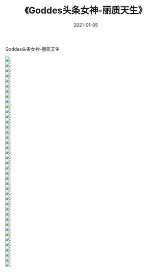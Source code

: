 ﻿---
layout: post
title:  《Goddes头条女神-丽质天生》
date:   2021-01-05
img: http://img.660000.xyz/Sharelink/网络美图/2021/Goddes头条女神-丽质天生/000.jpg
categories: [美女, 清纯, 唯美]
---

Goddes头条女神-丽质天生

  ![](http://img.660000.xyz/Sharelink/网络美图/2021/Goddes头条女神-丽质天生/001.jpg) <br> ![](http://img.660000.xyz/Sharelink/网络美图/2021/Goddes头条女神-丽质天生/002.jpg) <br> ![](http://img.660000.xyz/Sharelink/网络美图/2021/Goddes头条女神-丽质天生/003.jpg) <br> ![](http://img.660000.xyz/Sharelink/网络美图/2021/Goddes头条女神-丽质天生/004.jpg) <br> ![](http://img.660000.xyz/Sharelink/网络美图/2021/Goddes头条女神-丽质天生/005.jpg) <br> ![](http://img.660000.xyz/Sharelink/网络美图/2021/Goddes头条女神-丽质天生/006.jpg) <br> ![](http://img.660000.xyz/Sharelink/网络美图/2021/Goddes头条女神-丽质天生/007.jpg) <br> ![](http://img.660000.xyz/Sharelink/网络美图/2021/Goddes头条女神-丽质天生/008.jpg) <br> ![](http://img.660000.xyz/Sharelink/网络美图/2021/Goddes头条女神-丽质天生/009.jpg) <br> ![](http://img.660000.xyz/Sharelink/网络美图/2021/Goddes头条女神-丽质天生/010.jpg) <br> ![](http://img.660000.xyz/Sharelink/网络美图/2021/Goddes头条女神-丽质天生/011.jpg) <br> ![](http://img.660000.xyz/Sharelink/网络美图/2021/Goddes头条女神-丽质天生/012.jpg) <br> ![](http://img.660000.xyz/Sharelink/网络美图/2021/Goddes头条女神-丽质天生/013.jpg) <br> ![](http://img.660000.xyz/Sharelink/网络美图/2021/Goddes头条女神-丽质天生/014.jpg) <br> ![](http://img.660000.xyz/Sharelink/网络美图/2021/Goddes头条女神-丽质天生/015.jpg) <br> ![](http://img.660000.xyz/Sharelink/网络美图/2021/Goddes头条女神-丽质天生/016.jpg) <br> ![](http://img.660000.xyz/Sharelink/网络美图/2021/Goddes头条女神-丽质天生/017.jpg) <br> ![](http://img.660000.xyz/Sharelink/网络美图/2021/Goddes头条女神-丽质天生/018.jpg) <br> ![](http://img.660000.xyz/Sharelink/网络美图/2021/Goddes头条女神-丽质天生/019.jpg) <br> ![](http://img.660000.xyz/Sharelink/网络美图/2021/Goddes头条女神-丽质天生/020.jpg) <br> ![](http://img.660000.xyz/Sharelink/网络美图/2021/Goddes头条女神-丽质天生/021.jpg) <br> ![](http://img.660000.xyz/Sharelink/网络美图/2021/Goddes头条女神-丽质天生/022.jpg) <br> ![](http://img.660000.xyz/Sharelink/网络美图/2021/Goddes头条女神-丽质天生/023.jpg) <br> ![](http://img.660000.xyz/Sharelink/网络美图/2021/Goddes头条女神-丽质天生/024.jpg) <br> ![](http://img.660000.xyz/Sharelink/网络美图/2021/Goddes头条女神-丽质天生/025.jpg) <br> ![](http://img.660000.xyz/Sharelink/网络美图/2021/Goddes头条女神-丽质天生/026.jpg) <br> ![](http://img.660000.xyz/Sharelink/网络美图/2021/Goddes头条女神-丽质天生/027.jpg) <br> ![](http://img.660000.xyz/Sharelink/网络美图/2021/Goddes头条女神-丽质天生/028.jpg) <br> ![](http://img.660000.xyz/Sharelink/网络美图/2021/Goddes头条女神-丽质天生/029.jpg) <br> ![](http://img.660000.xyz/Sharelink/网络美图/2021/Goddes头条女神-丽质天生/030.jpg) <br> ![](http://img.660000.xyz/Sharelink/网络美图/2021/Goddes头条女神-丽质天生/031.jpg) <br> ![](http://img.660000.xyz/Sharelink/网络美图/2021/Goddes头条女神-丽质天生/032.jpg) <br> ![](http://img.660000.xyz/Sharelink/网络美图/2021/Goddes头条女神-丽质天生/033.jpg) <br> ![](http://img.660000.xyz/Sharelink/网络美图/2021/Goddes头条女神-丽质天生/034.jpg) <br> ![](http://img.660000.xyz/Sharelink/网络美图/2021/Goddes头条女神-丽质天生/035.jpg) <br> ![](http://img.660000.xyz/Sharelink/网络美图/2021/Goddes头条女神-丽质天生/036.jpg) <br> ![](http://img.660000.xyz/Sharelink/网络美图/2021/Goddes头条女神-丽质天生/037.jpg) <br> ![](http://img.660000.xyz/Sharelink/网络美图/2021/Goddes头条女神-丽质天生/038.jpg) <br> ![](http://img.660000.xyz/Sharelink/网络美图/2021/Goddes头条女神-丽质天生/039.jpg) <br> ![](http://img.660000.xyz/Sharelink/网络美图/2021/Goddes头条女神-丽质天生/040.jpg) <br> ![](http://img.660000.xyz/Sharelink/网络美图/2021/Goddes头条女神-丽质天生/041.jpg) <br>